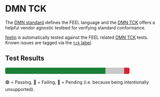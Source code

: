 # DMN TCK

The [DMN standard](https://www.omg.org/dmn/) defines the FEEL language and the [DMN TCK](https://github.com/dmn-tck/tck) offers a helpful vendor agnostic testbed for verifying standard conformance. 

[feelin](https://github.com/nikku/feelin) is automatically tested against the FEEL related [DMN TCK](https://github.com/dmn-tck/tck) tests. 
Known issues are tagged via the [`tck` label](https://github.com/nikku/feelin/issues?q=is%3Aopen+is%3Aissue+label%3Atck).

## Test Results

[![DMN TCK test results](./tck-results.svg)](https://github.com/nikku/feelin/actions/workflows/DMN_TCK.yml?query=branch%3Amain)

🟢 = Passing, 🔴 = Failing, 🩶 = Pending (i.e. because being intentionally unsupported).
